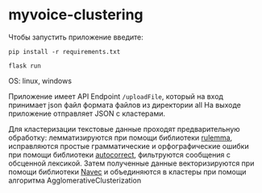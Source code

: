 # myvoice-clustering
Чтобы запустить приложение введите:
```
pip install -r requirements.txt
```
```
flask run
```

OS: linux, windows

Приложение имеет API Endpoint ```/uploadFile```, который на вход принимает json файл формата файлов из директории all
На выходе приложение отправляет JSON с кластерами.

Для кластеризации текстовые данные проходят предварительную обработку: лемматизируются при помощи библиотеки [rulemma](https://github.com/Koziev/rulemma), исправляются простые грамматические и орфографические ошибки при помощи библиотеки [autocorrect](https://github.com/filyp/autocorrect), фильтруются сообщения с обсценной лексикой. Затем полученные данные векторизируются при помощи библиотеки [Navec](https://github.com/natasha/navec) и объединяются в кластеры при помощи алгоритма AgglomerativeClusterization
